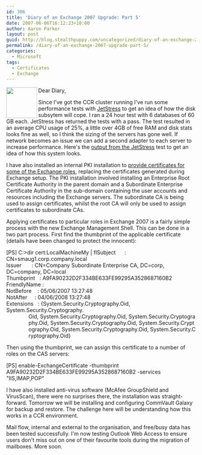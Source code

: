 ```yaml
---
id: 306
title: 'Diary of an Exchange 2007 Upgrade: Part 5'
date: 2007-06-06T16:12:23+10:00
author: Aaron Parker
layout: post
guid: http://blog.stealthpuppy.com/uncategorized/diary-of-an-exchange-2007-upgrade-part-5
permalink: /diary-of-an-exchange-2007-upgrade-part-5/
categories:
  - Microsoft
tags:
  - Certificates
  - Exchange
---
```

<img border="0" align="left" width="82" src="{{site.baseurl}}.com/media/2007/06/exchange.png" height="82" style="width: 82px; height: 82px" />Dear Diary,

Since I've got the CCR cluster running I've run some performance tests with [JetStress](http://www.microsoft.com/downloads/info.aspx?na=22&p=2&SrcDisplayLang=en&SrcCategoryId=&SrcFamilyId=&u=%2fdownloads%2fdetails.aspx%3fFamilyID%3d73dfe056-0900-4dbb-b14a-0932338cecac%26DisplayLang%3den) to get an idea of how the disk subsytem will cope. I ran a 24 hour test with 6 databases of 60 GB each. JetStress has returned the tests with a pass. The test resulted in an average CPU usage of 25%, a little over 4GB of free RAM and disk stats looks fine as well, so I think the sizing of the servers has gone well. If network becomes an issue we can add a second adapter to each server to increase performance. Here's the [output from the JetStress]({{site.baseurl}}/media/2007/06/jetstress.htm) test to get an idea of how this system looks.

I have also installed an internal PKI installation to [provide certificates for some of the Exchange roles](http://technet.microsoft.com/en-us/library/bb266978.aspx), replacing the certificates generated during Exchange setup. The PKI installation involved installing an Enterprise Root Certificate Authority in the parent domain and a Subordinate Enterprise Certificate Authority in the sub-domain containing the user accounts and resources including the Exchange servers. The subordinate CA is being used to assign certificates, whilst the root CA will only be used to assign certificates to subordinate CAs. 

Applying certificates to particular roles in Exchange 2007 is a fairly simple process with the new Exchange Management Shell. This can be done in a two part process. First find the thumbprint of the applicable certificate (details have been changed to protect the innocent):

<p class="console">
  [PS] C:>dir cert:LocalMachineMy | flSubject      : CN=smaug1.corp.company.local<br /> Issuer       : CN=Company Subordinate Enterprise CA, DC=corp, DC=company, DC=local<br /> Thumbprint   : A9FA90232D2F334BE633FE99295A3528687160B2<br /> FriendlyName :<br /> NotBefore    : 05/06/2007 13:27:48<br /> NotAfter     : 04/06/2008 13:27:48<br /> Extensions   : {System.Security.Cryptography.Oid, System.Security.Cryptography.<br />                Oid, System.Security.Cryptography.Oid, System.Security.Cryptogra<br />                phy.Oid, System.Security.Cryptography.Oid, System.Security.Crypt<br />                ography.Oid, System.Security.Cryptography.Oid, System.Security.C<br />                ryptography.Oid}
</p>

Then using the thumbprint, we can assign this certificate to a number of roles on the CAS servers:

<p class="console">
  [PS] enable-ExchangeCertificate -thumbprint A9FA90232D2F334BE633FE99295A3528687160B2 -services "IIS,IMAP,POP"
</p>

I have also installed anti-virus software (McAfee GroupShield and VirusScan), there were no surprises there, the installation was straight-forward. Tomorrow we will be installing and configuring CommVault Galaxy for backup and restore. The challenge here will be understanding how this works in a CCR environment.

Mail flow, internal and external to the organisation, and free/busy data has been tested successfully. I'm now testing Outlook Web Access to ensure users don't miss out on one of their favourite tools during the migration of mailboxes. More soon.
